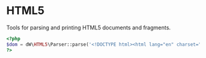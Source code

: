# HTML5

Tools for parsing and printing HTML5 documents and fragments.

```php
<?php
$dom = dW\HTML5\Parser::parse('<!DOCTYPE html><html lang="en" charset="utf-8"><head><title>Ook!</title></head><body><h1>Ook!</h1><p>Ook-ook? Oooook. Ook ook oook ook oooooook ook ooook ook.</p><p>Eek!</p></body></html>');
?>
```